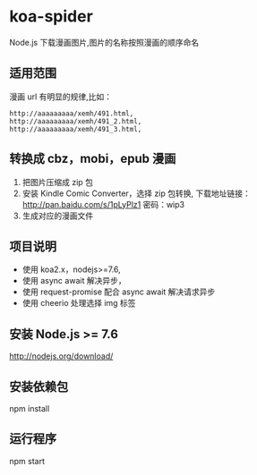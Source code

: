 # koa-spider

Node.js 下载漫画图片,图片的名称按照漫画的顺序命名

## 适用范围

漫画 url 有明显的规律,比如：

```
http://aaaaaaaaa/xemh/491.html,
http://aaaaaaaaa/xemh/491_2.html,
http://aaaaaaaaa/xemh/491_3.html,
```

## 转换成 cbz，mobi，epub 漫画

1. 把图片压缩成 zip 包
2. 安装 Kindle Comic Converter，选择 zip 包转换,
   下载地址链接：http://pan.baidu.com/s/1pLyPlz1 密码：wip3
3. 生成对应的漫画文件

## 项目说明

-   使用 koa2.x，nodejs>=7.6,
-   使用 async await 解决异步，
-   使用 request-promise 配合 async await 解决请求异步
-   使用 cheerio 处理选择 img 标签

## 安装 Node.js >= 7.6

http://nodejs.org/download/

## 安装依赖包

npm install

## 运行程序

npm start
